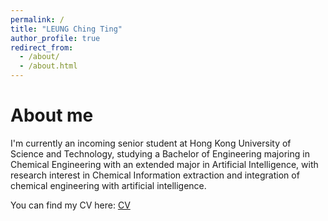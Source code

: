 ```yaml
---
permalink: /
title: "LEUNG Ching Ting"
author_profile: true
redirect_from: 
  - /about/
  - /about.html
---
```


About me
======
I'm currently an incoming senior student at Hong Kong University of Science and Technology, studying a Bachelor of Engineering majoring in Chemical Engineering with an extended major in Artificial Intelligence, with research interest in Chemical Information extraction and integration of chemical engineering with artificial intelligence.

You can find my CV here: [CV](../files/Resume-3.pdf)




